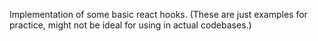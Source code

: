 Implementation of some basic react hooks. (These are just examples for practice, might not be ideal for using in actual codebases.)

